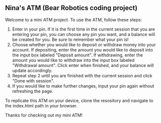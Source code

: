 ## Nina's ATM (Bear Robotics coding project)

Welcome to a mini ATM project. To use the ATM, follow these steps:

1. Enter in your pin. If it is the first time in the current session that you are entering your pin, you can choose any pin you want, and a balance will be created for you. Be sure to remember what your pin is!
2. Choose whether you would like to deposit or withdraw money into your account. If depositing, enter the amount you would like to deposit into the input box labeled "Deposit amount". If withdrawing, enter the amount you would like to withdraw into the input box labeled "Withdrawal amount". Click enter when finished, and your balance will update accordingly.
3. Repeat step 2 until you are finished with the current session and click "Done with session".
4. If you would like to make further changes, input your pin again without refreshing the page.

To replicate this ATM on your device, clone the resository and navigate to the index.html path in your browser.

Thanks for checking out my mini ATM!
